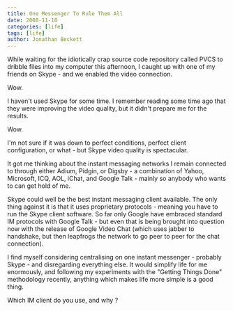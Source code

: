 ```yaml
---
title: One Messenger To Rule Them All
date: 2008-11-18
categories: [life]
tags: [life]
author: Jonathan Beckett
---
```


While waiting for the idiotically crap source code repository called PVCS to dribble files into my computer this afternoon, I caught up with one of my friends on Skype - and we enabled the video connection.

Wow.

I haven't used Skype for some time. I remember reading some time ago that they were improving the video quality, but it didn't prepare me for the results.

Wow.

I'm not sure if it was down to perfect conditions, perfect client configuration, or what - but Skype video quality is spectacular.

It got me thinking about the instant messaging networks I remain connected to through either Adium, Pidgin, or Digsby - a combination of Yahoo, Microsoft, ICQ, AOL, iChat, and Google Talk - mainly so anybody who wants to can get hold of me.

Skype could well be the best instant messaging client available. The only thing against it is that it uses proprietary protocols - meaning you have to run the Skype client software. So far only Google have embraced standard IM protocols with Google Talk - but even that is being brought into question now with the release of Google Video Chat (which uses jabber to handshake, but then leapfrogs the network to go peer to peer for the chat connection).

I find myself considering centralising on one instant messenger - probably Skype - and disregarding everything else. It would simplify life for me enormously, and following my experiments with the "Getting Things Done" methodology recently, anything which makes life more simple is a good thing.

Which IM client do you use, and why ?